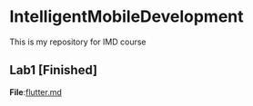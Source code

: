 # IntelligentMobileDevelopment
This is my repository for IMD course

Lab1  [Finished]
--------
**File**:[flutter.md](https://github.com/zodiacVG/IntelligentMobileDevelopment/blob/master/flutter.md)
